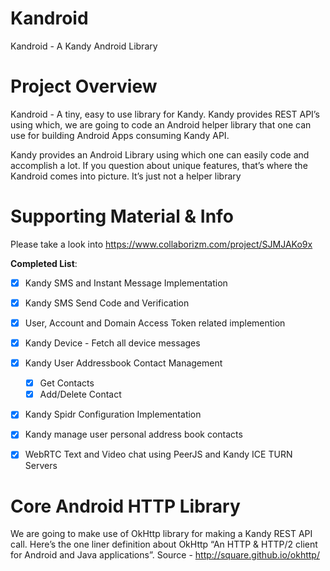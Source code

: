 # Kandroid
Kandroid  - A Kandy Android Library

# Project Overview

Kandroid - A tiny, easy to use library for Kandy. Kandy provides REST API’s using which, we are going to code an Android helper library that one can use for building Android Apps consuming Kandy API.

Kandy provides an Android Library using which one can easily code and accomplish a lot. If you question about unique features, that’s where the Kandroid comes into picture. It’s just not a helper library 

# Supporting Material & Info

Please take a look into https://www.collaborizm.com/project/SJMJAKo9x

**Completed List**:

- [x] Kandy SMS and Instant Message Implementation

- [x] Kandy SMS Send Code and Verification

- [x] User, Account and Domain Access Token related implemention

- [x] Kandy Device - Fetch all device messages

- [x] Kandy User Addressbook Contact Management 
	- [x] Get Contacts
	- [x] Add/Delete Contact

- [x] Kandy Spidr Configuration Implementation

- [x] Kandy manage user personal address book contacts

- [x] WebRTC Text and Video chat using PeerJS and Kandy ICE TURN Servers

# Core Android HTTP Library

We are going to make use of OkHttp library for making a Kandy REST API call. Here’s the one liner definition about OkHttp “An HTTP & HTTP/2 client for Android and Java applications”. Source - http://square.github.io/okhttp/
